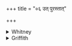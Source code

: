+++
title = "०६ उत् पुरस्तात्"

+++

<details><summary>Whitney</summary>

### Translation
6. Up in the east goes the sun, seen of all, slayer of the unseen,  
slaying both those seen and those unseen, and slaughtering all worms.

### Notes
The first half-verse is RV. i. 191. 8 **a, b**, without variant. Ppp.  
reads for **a** *ud asāu sūryo agād*, and in **b** *adṛṅhā* ⌊the *ṅ* is  
written with the *anunāsika*-sign or *candrabindu* inverted⌋.
</details>

<details><summary>Griffith</summary>

Let the Yevashas, Kaskashas, Ejatkas, Sipavitnukas, Let both the worm that we can see, and that we see not, be destroyed.
</details>
